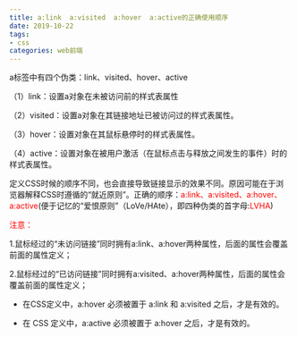 ```yaml
---
title: a:link  a:visited  a:hover  a:active的正确使用顺序
date: 2019-10-22
tags:
- css
categories: web前端
---
```

a标签中有四个伪类：link、visited、hover、active

（1）link：设置a对象在未被访问前的样式表属性

（2）visited：设置a对象在其链接地址已被访问过的样式表属性。

（3）hover：设置对象在其鼠标悬停时的样式表属性。

（4）active：设置对象在被用户激活（在鼠标点击与释放之间发生的事件）时的样式表属性。

定义CSS时候的顺序不同，也会直接导致链接显示的效果不同。原因可能在于浏览器解释CSS时遵循的“就近原则”。正确的顺序：<font color="red">a:link、a:visited、a:hover、a:active</font>(便于记忆的“爱恨原则”（LoVe/HAte），即四种伪类的首字母:<font color="red">LVHA</font>)


<font color="red">注意：</font>

1.鼠标经过的“未访问链接”同时拥有a:link、a:hover两种属性，后面的属性会覆盖前面的属性定义；

2.鼠标经过的“已访问链接”同时拥有a:visited、a:hover两种属性，后面的属性会覆盖前面的属性定义；

* 在CSS定义中，a:hover 必须被置于 a:link 和 a:visited 之后，才是有效的。

* 在 CSS 定义中，a:active 必须被置于 a:hover 之后，才是有效的。